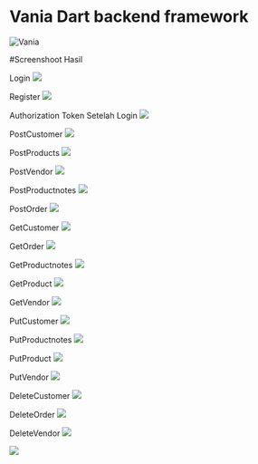 # Vania Dart backend framework

![Vania](https://vdart.dev/img/logo.png)

#Screenshoot Hasil

Login
![](./storage/ssHasil/login.png)

Register
![](./storage/ssHasil/register.png)

Authorization Token Setelah Login
![](./storage/ssHasil/authorization.png)

PostCustomer
![](./storage/ssHasil/customer.png)

PostProducts
![](./storage/ssHasil/pos.products.png)

PostVendor
![](./storage/ssHasil/post.vendor.png)

PostProductnotes
![](./storage/ssHasil/post.productnotes.png)

PostOrder
![](./storage/ssHasil/post.order%26orderitems.png)

GetCustomer
![](./storage/ssHasil/get.cust.png)

GetOrder
![](./storage/ssHasil/get.order.png)

GetProductnotes
![](./storage/ssHasil/get.productnotes.png)

GetProduct
![](./storage/ssHasil/get.products.png)

GetVendor
![](./storage/ssHasil/get.vendor.png)

PutCustomer
![](./storage/ssHasil/put.cust.png)

PutProductnotes
![](./storage/ssHasil/put.productnotes.png)

PutProduct
![](./storage/ssHasil/put.products.png)

PutVendor
![](./storage/ssHasil/put.vendor.png)

DeleteCustomer
![](./storage/ssHasil/del.cust.png)

DeleteOrder
![](./storage/ssHasil/del.order.png)

DeleteVendor
![](./storage/ssHasil/del.vendor.png)

![](./storage/ssHasil/)
